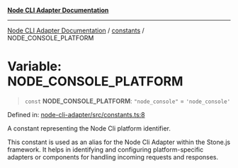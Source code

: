 [**Node CLI Adapter Documentation**](../../README.md)

***

[Node CLI Adapter Documentation](../../README.md) / [constants](../README.md) / NODE\_CONSOLE\_PLATFORM

# Variable: NODE\_CONSOLE\_PLATFORM

> `const` **NODE\_CONSOLE\_PLATFORM**: `"node_console"` = `'node_console'`

Defined in: [node-cli-adapter/src/constants.ts:8](https://github.com/stonemjs/node-cli-adapter/blob/942602ba5f120245f6f1f4ea802cbd5e86b9d774/src/constants.ts#L8)

A constant representing the Node Cli platform identifier.

This constant is used as an alias for the Node Cli Adapter within the Stone.js framework.
It helps in identifying and configuring platform-specific adapters or components for handling
incoming requests and responses.
